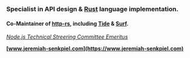 ### Specialist in API design & [Rust][] language implementation.

#### Co-Maintainer of [http-rs][], including [Tide][] & [Surf][].

_[Node.js Technical Streering Committee Emeritus](https://github.com/nodejs/node#tsc-emeriti)_

**[www.jeremiah-senkpiel.com](https://www.jeremiah-senkpiel.com)**

[http-rs]: https://github.com/http-rs
[Rust]: https://www.rust-lang.org/
[Surf]: https://github.com/http-rs/surf
[Tide]: https://github.com/http-rs/tide
